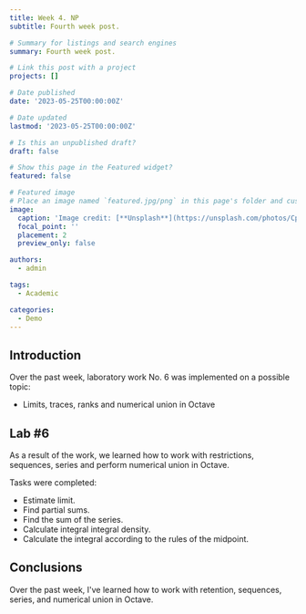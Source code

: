 ```yaml
---
title: Week 4. NP
subtitle: Fourth week post.

# Summary for listings and search engines
summary: Fourth week post.

# Link this post with a project
projects: []

# Date published
date: '2023-05-25T00:00:00Z'

# Date updated
lastmod: '2023-05-25T00:00:00Z'

# Is this an unpublished draft?
draft: false

# Show this page in the Featured widget?
featured: false

# Featured image
# Place an image named `featured.jpg/png` in this page's folder and customize its options here.
image:
  caption: 'Image credit: [**Unsplash**](https://unsplash.com/photos/CpkOjOcXdUY)'
  focal_point: ''
  placement: 2
  preview_only: false

authors:
  - admin

tags:
  - Academic

categories:
  - Demo
---
```


## Introduction
Over the past week, laboratory work No. 6 was implemented on a possible topic:

- Limits, traces, ranks and numerical union in Octave

## Lab #6

As a result of the work, we learned how to work with restrictions, sequences, series and perform numerical union in Octave.

Tasks were completed:

- Estimate limit.
- Find partial sums.
- Find the sum of the series.
- Calculate integral integral density.
- Calculate the integral according to the rules of the midpoint.

## Conclusions

Over the past week, I've learned how to work with retention, sequences, series, and numerical union in Octave.

